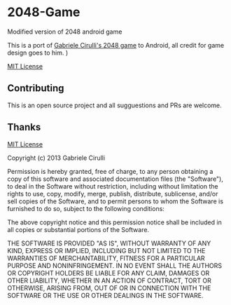 # 2048-Game
Modified version of 2048 android game

This is a port of [Gabriele Cirulli's 2048 game](https://github.com/gabrielecirulli/2048) to Android, all credit for game design goes to him.
)


[MIT License](https://github.com/gabrielecirulli/2048/blob/master/LICENSE.txt)

## Contributing
This is an open source project and all sugguestions and PRs are welcome.

## Thanks

[MIT License](https://github.com/gabrielecirulli/2048/blob/master/LICENSE.txt)

Copyright (c) 2013 Gabriele Cirulli

Permission is hereby granted, free of charge, to any person obtaining a copy
of this software and associated documentation files (the "Software"), to deal
in the Software without restriction, including without limitation the rights
to use, copy, modify, merge, publish, distribute, sublicense, and/or sell
copies of the Software, and to permit persons to whom the Software is
furnished to do so, subject to the following conditions:

The above copyright notice and this permission notice shall be included in all
copies or substantial portions of the Software.

THE SOFTWARE IS PROVIDED "AS IS", WITHOUT WARRANTY OF ANY KIND, EXPRESS OR
IMPLIED, INCLUDING BUT NOT LIMITED TO THE WARRANTIES OF MERCHANTABILITY,
FITNESS FOR A PARTICULAR PURPOSE AND NONINFRINGEMENT. IN NO EVENT SHALL THE
AUTHORS OR COPYRIGHT HOLDERS BE LIABLE FOR ANY CLAIM, DAMAGES OR OTHER
LIABILITY, WHETHER IN AN ACTION OF CONTRACT, TORT OR OTHERWISE, ARISING FROM,
OUT OF OR IN CONNECTION WITH THE SOFTWARE OR THE USE OR OTHER DEALINGS IN THE
SOFTWARE.
